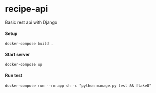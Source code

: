 # recipe-api

Basic rest api with Django

#### Setup

``docker-compose build .``

#### Start server

``docker-compose up ``

#### Run test

``docker-compose run --rm app sh -c "python manage.py test && flake8"``